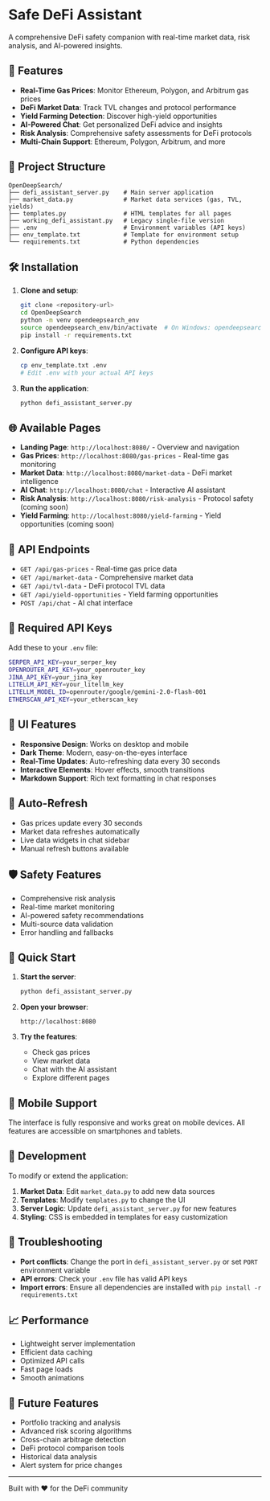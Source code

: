 # Safe DeFi Assistant

A comprehensive DeFi safety companion with real-time market data, risk analysis, and AI-powered insights.

## 🚀 Features

- **Real-Time Gas Prices**: Monitor Ethereum, Polygon, and Arbitrum gas prices
- **DeFi Market Data**: Track TVL changes and protocol performance
- **Yield Farming Detection**: Discover high-yield opportunities
- **AI-Powered Chat**: Get personalized DeFi advice and insights
- **Risk Analysis**: Comprehensive safety assessments for DeFi protocols
- **Multi-Chain Support**: Ethereum, Polygon, Arbitrum, and more

## 📁 Project Structure

```
OpenDeepSearch/
├── defi_assistant_server.py    # Main server application
├── market_data.py              # Market data services (gas, TVL, yields)
├── templates.py                # HTML templates for all pages
├── working_defi_assistant.py   # Legacy single-file version
├── .env                        # Environment variables (API keys)
├── env_template.txt            # Template for environment setup
└── requirements.txt            # Python dependencies
```

## 🛠️ Installation

1. **Clone and setup**:
   ```bash
   git clone <repository-url>
   cd OpenDeepSearch
   python -m venv opendeepsearch_env
   source opendeepsearch_env/bin/activate  # On Windows: opendeepsearch_env\Scripts\activate
   pip install -r requirements.txt
   ```

2. **Configure API keys**:
   ```bash
   cp env_template.txt .env
   # Edit .env with your actual API keys
   ```

3. **Run the application**:
   ```bash
   python defi_assistant_server.py
   ```

## 🌐 Available Pages

- **Landing Page**: `http://localhost:8080/` - Overview and navigation
- **Gas Prices**: `http://localhost:8080/gas-prices` - Real-time gas monitoring
- **Market Data**: `http://localhost:8080/market-data` - DeFi market intelligence
- **AI Chat**: `http://localhost:8080/chat` - Interactive AI assistant
- **Risk Analysis**: `http://localhost:8080/risk-analysis` - Protocol safety (coming soon)
- **Yield Farming**: `http://localhost:8080/yield-farming` - Yield opportunities (coming soon)

## 🔧 API Endpoints

- `GET /api/gas-prices` - Real-time gas price data
- `GET /api/market-data` - Comprehensive market data
- `GET /api/tvl-data` - DeFi protocol TVL data
- `GET /api/yield-opportunities` - Yield farming opportunities
- `POST /api/chat` - AI chat interface

## 🔑 Required API Keys

Add these to your `.env` file:

```bash
SERPER_API_KEY=your_serper_key
OPENROUTER_API_KEY=your_openrouter_key
JINA_API_KEY=your_jina_key
LITELLM_API_KEY=your_litellm_key
LITELLM_MODEL_ID=openrouter/google/gemini-2.0-flash-001
ETHERSCAN_API_KEY=your_etherscan_key
```

## 🎨 UI Features

- **Responsive Design**: Works on desktop and mobile
- **Dark Theme**: Modern, easy-on-the-eyes interface
- **Real-Time Updates**: Auto-refreshing data every 30 seconds
- **Interactive Elements**: Hover effects, smooth transitions
- **Markdown Support**: Rich text formatting in chat responses

## 🔄 Auto-Refresh

- Gas prices update every 30 seconds
- Market data refreshes automatically
- Live data widgets in chat sidebar
- Manual refresh buttons available

## 🛡️ Safety Features

- Comprehensive risk analysis
- Real-time market monitoring
- AI-powered safety recommendations
- Multi-source data validation
- Error handling and fallbacks

## 🚀 Quick Start

1. **Start the server**:
   ```bash
   python defi_assistant_server.py
   ```

2. **Open your browser**:
   ```
   http://localhost:8080
   ```

3. **Try the features**:
   - Check gas prices
   - View market data
   - Chat with the AI assistant
   - Explore different pages

## 📱 Mobile Support

The interface is fully responsive and works great on mobile devices. All features are accessible on smartphones and tablets.

## 🔧 Development

To modify or extend the application:

1. **Market Data**: Edit `market_data.py` to add new data sources
2. **Templates**: Modify `templates.py` to change the UI
3. **Server Logic**: Update `defi_assistant_server.py` for new features
4. **Styling**: CSS is embedded in templates for easy customization

## 🐛 Troubleshooting

- **Port conflicts**: Change the port in `defi_assistant_server.py` or set `PORT` environment variable
- **API errors**: Check your `.env` file has valid API keys
- **Import errors**: Ensure all dependencies are installed with `pip install -r requirements.txt`

## 📈 Performance

- Lightweight server implementation
- Efficient data caching
- Optimized API calls
- Fast page loads
- Smooth animations

## 🔮 Future Features

- Portfolio tracking and analysis
- Advanced risk scoring algorithms
- Cross-chain arbitrage detection
- DeFi protocol comparison tools
- Historical data analysis
- Alert system for price changes

---

Built with ❤️ for the DeFi community
